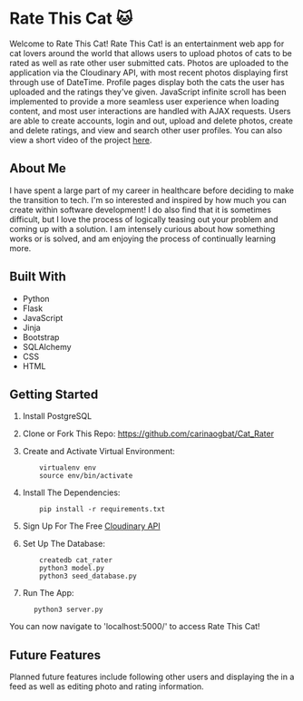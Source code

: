 # Rate This Cat :cat:
Welcome to Rate This Cat! Rate This Cat! is an entertainment web app for cat lovers around the world that
allows users to upload photos of cats to be rated as well as rate other user submitted cats. Photos are 
uploaded to the application via the Cloudinary API, with most recent photos displaying first through use 
of DateTime. Profile pages display both the cats the user has uploaded and the ratings they've given. 
JavaScript infinite scroll has been implemented to provide a more seamless user experience when loading content,
and most user interactions are handled with AJAX requests. Users are able to create accounts, login and out, upload
and delete photos, create and delete ratings, and view and search other user profiles. You can also view a short
video of the project [here](https://www.youtube.com/watch?v=aQ8SMeggT2w&t=2s).

## About Me
I have spent a large part of my career in healthcare before deciding to make the transition to tech.
I'm so interested and inspired by how much you can create within software development! I do also find
that it is sometimes difficult, but I love the process of logically teasing out your problem and coming
up with a solution. I am intensely curious about how something works or is solved, and am enjoying the process 
of continually learning more.

## Built With
- Python
- Flask
- JavaScript
- Jinja
- Bootstrap
- SQLAlchemy
- CSS
- HTML

## Getting Started
1. Install PostgreSQL
2. Clone or Fork This Repo:
   https://github.com/carinaogbat/Cat_Rater   
3. Create and Activate Virtual Environment:
   ```console
       virtualenv env
       source env/bin/activate
   ```
4. Install The Dependencies:
   ```console
       pip install -r requirements.txt
   ```
5. Sign Up For The Free [Cloudinary API](https://cloudinary.com/documentation/cloudinary_get_started)
6. Set Up The Database:
   ```console
       createdb cat_rater
       python3 model.py
       python3 seed_database.py
   ```
   
7. Run The App:
 ```console
       python3 server.py
   ```
   You can now navigate to 'localhost:5000/' to access Rate This Cat!

## Future Features
Planned future features include following other users and displaying the in a feed as well as editing photo and
rating information.